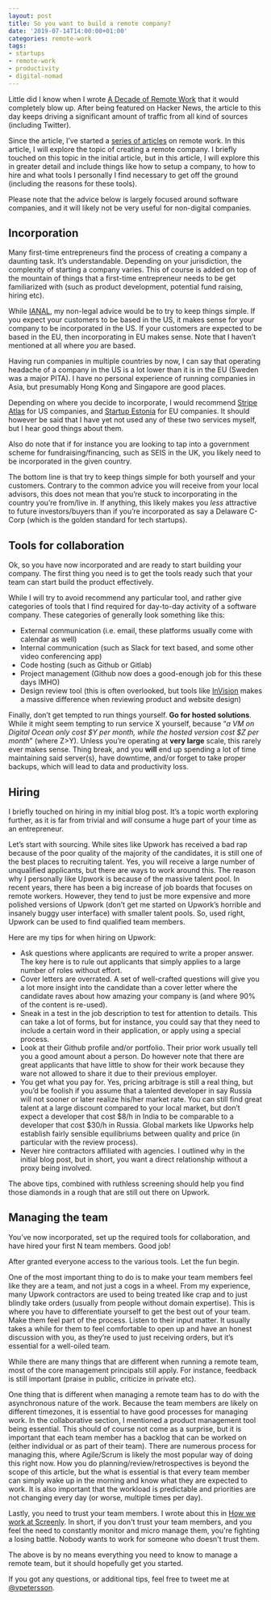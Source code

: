 ```yaml
---
layout: post
title: So you want to build a remote company?
date: '2019-07-14T14:00:00+01:00'
categories: remote-work
tags:
- startups
- remote-work
- productivity
- digital-nomad
---
```


Little did I know when I wrote [A Decade of Remote Work]({{site.url}}/remote-work/2019/05/18/a-decade-of-remote.html) that it would completely blow up. After being featured on Hacker News, the article to this day keeps driving a significant amount of traffic from all kind of sources (including Twitter).

Since the article, I’ve started a [series of articles]({{site.url}}/remote-work/) on remote work. In this article, I will explore the topic of creating a remote company. I briefly touched on this topic in the initial article, but in this article, I will explore this in greater detail and include things like how to setup a company, to how to hire and what tools I personally I find necessary to get off the ground (including the reasons for these tools).

Please note that the advice below is largely focused around software companies, and it will likely not be very useful for non-digital companies.

## Incorporation

Many first-time entrepreneurs find the process of creating a company a daunting task. It’s understandable. Depending on your jurisdiction, the complexity of starting a company varies. This of course is added on top of the mountain of things that a first-time entrepreneur needs to be get familiarized with (such as product development, potential fund raising, hiring etc).

While [IANAL](https://en.m.wikipedia.org/wiki/IANAL), my non-legal advice would be to try to keep things simple. If you expect your customers to be based in the US, it makes sense for your company to be incorporated in the US. If your customers are expected to be based in the EU, then incorporating in EU makes sense. Note that I haven’t mentioned at all where _you_ are based.

Having run companies in multiple countries by now, I can say that operating headache of a company in the US is a lot lower than it is in the EU (Sweden was a major PITA). I have no personal experience of running companies in Asia, but presumably Hong Kong and Singapore are good places.

Depending on where you decide to incorporate, I would recommend [Stripe Atlas](https://www.stripe.com/atlas) for US companies, and [Startup Estonia](https://www.startupestonia.ee/) for EU companies. It should however be said that I have yet not used any of these two services myself, but I hear good things about them.

Also do note that if for instance you are looking to tap into a government scheme for fundraising/financing, such as SEIS in the UK, you likely need to be incorporated in the given country.

The bottom line is that try to keep things simple for both yourself and your customers. Contrary to the common advice you will receive from your local advisors, this does not mean that you’re stuck to incorporating in the country you’re from/live in. If anything, this likely makes you _less_ attractive to future investors/buyers than if you’re incorporated as say a Delaware C-Corp (which is the golden standard for tech startups).

## Tools for collaboration

Ok, so you have now incorporated and are ready to start building your company. The first thing you need is to get the tools ready such that your team can start build the product effectively.

While I will try to avoid recommend any particular tool, and rather give categories of tools that I find required for day-to-day activity of a software company. These categories of generally look something like this:

- External communication (i.e. email, these platforms usually come with calendar as well)
- Internal communication (such as Slack for text based, and some other video conferencing app)
- Code hosting (such as Github or Gitlab)
- Project management (Github now does a good-enough job for this these days IMHO)
- Design review tool (this is often overlooked, but tools like [InVision](https://www.invisionapp.com/) makes a massive difference when reviewing product and website design)

Finally, don’t get tempted to run things yourself. **Go for hosted solutions**. While it might seem tempting to run service X yourself, because “_a VM on Digital Ocean only cost $Y per month, while the hosted version cost $Z per month_” (where Z>Y). Unless you’re operating at **very large** scale, this rarely ever makes sense. Thing break, and you **will** end up spending a lot of time maintaining said server(s), have downtime, and/or forget to take proper backups, which will lead to data and productivity loss.

## Hiring

I briefly touched on hiring in my initial blog post. It’s a topic worth exploring further, as it is far from trivial and _will_ consume a huge part of your time as an entrepreneur.

Let’s start with sourcing. While sites like Upwork has received a bad rap because of the poor quality of the majority of the candidates, it is still one of the best places to recruiting talent. Yes, you will receive a large number of unqualified applicants, but there are ways to work around this. The reason why I personally like Upwork is because of the massive talent pool. In recent years, there has been a big increase of job boards that focuses on remote workers. However, they tend to just be more expensive and more polished versions of Upwork (don’t get me started on Upwork’s horrible and insanely buggy user interface) with smaller talent pools. So, used right, Upwork can be used to find qualified team members.

Here are my tips for when hiring on Upwork:

- Ask questions where applicants are required to write a proper answer. The key here is to rule out applicants that simply applies to a large number of roles without effort.
- Cover letters are overrated. A set of well-crafted questions will give you a lot more insight into the candidate than a cover letter where the candidate raves about how amazing your company is (and where 90% of the content is re-used).
- Sneak in a test in the job description to test for attention to details. This can take a lot of forms, but for instance, you could say that they need to include a certain word in their application, or apply using a special process.
- Look at their Github profile and/or portfolio. Their prior work usually tell you a good amount about a person. Do however note that there are great applicants that have little to show for their work because they ware not allowed to share it due to their previous employer.
- You get what you pay for. Yes, pricing arbitrage is still a real thing, but you’d be foolish if you assume that a talented developer in say Russia will not sooner or later realize his/her market rate. You can still find great talent at a large discount compared to your local market, but don’t expect a developer that cost $8/h in India to be comparable to a developer that cost $30/h in Russia. Global markets like Upworks help establish fairly sensible equilibriums between quality and price (in particular with the review process).
- Never hire contractors affiliated with agencies. I outlined why in the initial blog post, but in short, you want a direct relationship without a proxy being involved.

The above tips, combined with ruthless screening should help you find those diamonds in a rough that are still out there on Upwork.

## Managing the team

You’ve now incorporated, set up the required tools for collaboration, and have hired your first N team members. Good job!

After granted everyone access to the various tools. Let the fun begin.

One of the most important thing to do is to make your team members feel like they are a team, and not just a cogs in a wheel. From my experience, many Upwork contractors are used to being treated like crap and to just blindly take orders (usually from people without domain expertise). This is where you have to differentiate yourself to get the best out of your team. Make them feel part of the process. Listen to their input matter. It usually takes a while for them to feel comfortable to open up and have an honest discussion with you, as they’re used to just receiving orders, but it’s essential for a well-oiled team.

While there are many things that are different when running a remote team, most of the core management principals still apply. For instance, feedback is still important (praise in public, criticize in private etc).

One thing that is different when managing a remote team has to do with the asynchronous nature of the work. Because the team members are likely on different timezones, it is essential to have good processes for managing work. In the collaborative section, I mentioned a product management tool being essential. This should of course not come as a surprise, but it is important that each team member has a backlog that can be worked on (either individual or as part of their team). There are numerous process for managing this, where Agile/Scrum is likely the most popular way of doing this right now. How you do planning/review/retrospectives is beyond the scope of this article, but the what is essential is that every team member can simply wake up in the morning and know what they are expected to work. It is also important that the workload is predictable and priorities are not changing every day (or worse, multiple times per day).

Lastly, you need to trust your team members. I wrote about this in [How we work at Screenly](https://www.screenly.io/blog/2016/11/23/how-we-work-at-screenly/). In short, if you don't trust your team members, and you feel the need to constantly monitor and micro manage them, you're fighting a losing battle. Nobody wants to work for someone who doesn't trust them.

The above is by no means everything you need to know to manage a remote team, but it should hopefully get you started.

If you got any questions, or additional tips, feel free to tweet me at [@vpetersson](https://www.twitter.com/vpetersson).
